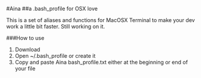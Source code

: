 #Aina
##a .bash_profile for OSX love

This is a set of aliases and functions for MacOSX Terminal to make your dev work a little bit faster. Still working on it.

###How to use
1. Download
2. Open ~/.bash_profile or create it
3. Copy and paste Aina bash_profile.txt either at the beginning or end of your file